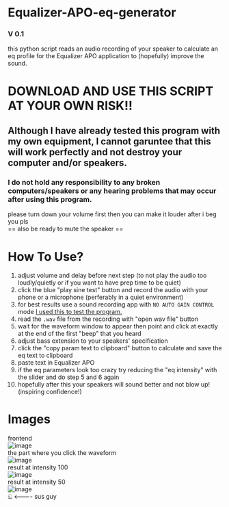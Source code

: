 # Equalizer-APO-eq-generator
### V 0.1
this python script reads an audio recording of your speaker to calculate an eq profile for the Equalizer APO application to (hopefully) improve the sound.

#
# DOWNLOAD AND USE THIS SCRIPT AT YOUR OWN RISK!!
## Although I have already tested this program with my own equipment, I cannot garuntee that this will work perfectly and not destroy your computer and/or speakers.
### I do not hold any responsibility to any broken computers/speakers or any hearing problems that may occur after using this program.
please turn down your volume first then you can make it louder after i beg you pls\
== also be ready to mute the speaker ==
#

# How To Use?
1. adjust volume and delay before next step (to not play the audio too loudly/quietly or if you want to have prep time to be quiet)
2. click the blue "play sine test" button and record the audio with your phone or a microphone (perferably in a quiet environment)
3. for best results use a sound recording app with `NO AUTO GAIN CONTROL` mode [I used this to test the program.](https://play.google.com/store/apps/details?id=com.hardcodedjoy.soundrecorder)
4. read the `.wav` file from the recording with "open wav file" button
5. wait for the waveform window to appear then point and click at exactly at the end of the first "beep" that you heard
6. adjust bass extension to your speakers' specification
7. click the "copy param text to clipboard" button to calculate and save the eq text to clipboard
8. paste text in Equalizer APO
9. if the eq parameters look too crazy try reducing the "eq intensity" with the slider and do step 5 and 6 again
10. hopefully after this your speakers will sound better and not blow up! (inspiring confidence!)

# Images
frontend\
![image](https://github.com/nammonman/Equalizer-APO-eq-generator/assets/110343092/529918e6-13c3-42ea-90ac-7f415d40b44d)\
the part where you click the waveform\
![image](https://github.com/nammonman/Equalizer-APO-eq-generator/assets/110343092/c9dfa2ec-86df-4089-bc08-2d5dfcd8a0ad)\
result at intensity 100\
![image](https://github.com/nammonman/Equalizer-APO-eq-generator/assets/110343092/90a25de4-43f6-4f49-a23f-0c551465e83f)\
result at intensity 50\
![image](https://github.com/nammonman/Equalizer-APO-eq-generator/assets/110343092/437dcc65-6eeb-4072-9bea-7b320f50ac9a)\
ඞ <---- sus guy
